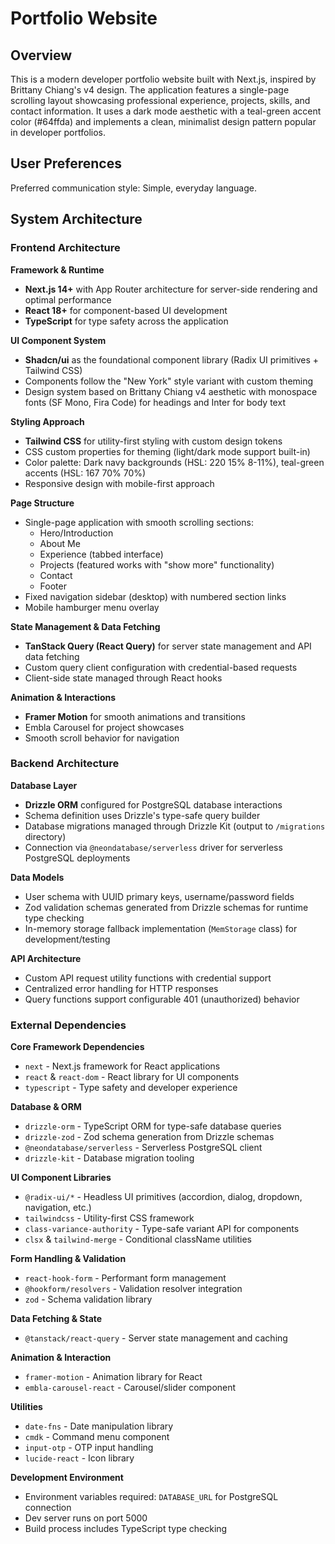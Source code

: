 # Portfolio Website

## Overview

This is a modern developer portfolio website built with Next.js, inspired by Brittany Chiang's v4 design. The application features a single-page scrolling layout showcasing professional experience, projects, skills, and contact information. It uses a dark mode aesthetic with a teal-green accent color (#64ffda) and implements a clean, minimalist design pattern popular in developer portfolios.

## User Preferences

Preferred communication style: Simple, everyday language.

## System Architecture

### Frontend Architecture

**Framework & Runtime**
- **Next.js 14+** with App Router architecture for server-side rendering and optimal performance
- **React 18+** for component-based UI development
- **TypeScript** for type safety across the application

**UI Component System**
- **Shadcn/ui** as the foundational component library (Radix UI primitives + Tailwind CSS)
- Components follow the "New York" style variant with custom theming
- Design system based on Brittany Chiang v4 aesthetic with monospace fonts (SF Mono, Fira Code) for headings and Inter for body text

**Styling Approach**
- **Tailwind CSS** for utility-first styling with custom design tokens
- CSS custom properties for theming (light/dark mode support built-in)
- Color palette: Dark navy backgrounds (HSL: 220 15% 8-11%), teal-green accents (HSL: 167 70% 70%)
- Responsive design with mobile-first approach

**Page Structure**
- Single-page application with smooth scrolling sections:
  - Hero/Introduction
  - About Me
  - Experience (tabbed interface)
  - Projects (featured works with "show more" functionality)
  - Contact
  - Footer
- Fixed navigation sidebar (desktop) with numbered section links
- Mobile hamburger menu overlay

**State Management & Data Fetching**
- **TanStack Query (React Query)** for server state management and API data fetching
- Custom query client configuration with credential-based requests
- Client-side state managed through React hooks

**Animation & Interactions**
- **Framer Motion** for smooth animations and transitions
- Embla Carousel for project showcases
- Smooth scroll behavior for navigation

### Backend Architecture

**Database Layer**
- **Drizzle ORM** configured for PostgreSQL database interactions
- Schema definition uses Drizzle's type-safe query builder
- Database migrations managed through Drizzle Kit (output to `/migrations` directory)
- Connection via `@neondatabase/serverless` driver for serverless PostgreSQL deployments

**Data Models**
- User schema with UUID primary keys, username/password fields
- Zod validation schemas generated from Drizzle schemas for runtime type checking
- In-memory storage fallback implementation (`MemStorage` class) for development/testing

**API Architecture**
- Custom API request utility functions with credential support
- Centralized error handling for HTTP responses
- Query functions support configurable 401 (unauthorized) behavior

### External Dependencies

**Core Framework Dependencies**
- `next` - Next.js framework for React applications
- `react` & `react-dom` - React library for UI components
- `typescript` - Type safety and developer experience

**Database & ORM**
- `drizzle-orm` - TypeScript ORM for type-safe database queries
- `drizzle-zod` - Zod schema generation from Drizzle schemas
- `@neondatabase/serverless` - Serverless PostgreSQL client
- `drizzle-kit` - Database migration tooling

**UI Component Libraries**
- `@radix-ui/*` - Headless UI primitives (accordion, dialog, dropdown, navigation, etc.)
- `tailwindcss` - Utility-first CSS framework
- `class-variance-authority` - Type-safe variant API for components
- `clsx` & `tailwind-merge` - Conditional className utilities

**Form Handling & Validation**
- `react-hook-form` - Performant form management
- `@hookform/resolvers` - Validation resolver integration
- `zod` - Schema validation library

**Data Fetching & State**
- `@tanstack/react-query` - Server state management and caching

**Animation & Interaction**
- `framer-motion` - Animation library for React
- `embla-carousel-react` - Carousel/slider component

**Utilities**
- `date-fns` - Date manipulation library
- `cmdk` - Command menu component
- `input-otp` - OTP input handling
- `lucide-react` - Icon library

**Development Environment**
- Environment variables required: `DATABASE_URL` for PostgreSQL connection
- Dev server runs on port 5000
- Build process includes TypeScript type checking